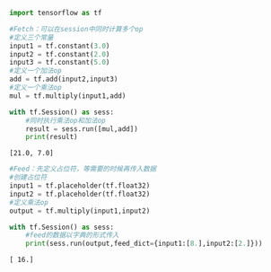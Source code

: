 

```python
import tensorflow as tf
```


```python
#Fetch：可以在session中同时计算多个op
#定义三个常量
input1 = tf.constant(3.0)
input2 = tf.constant(2.0)
input3 = tf.constant(5.0)
#定义一个加法op
add = tf.add(input2,input3)
#定义一个乘法op
mul = tf.multiply(input1,add)

with tf.Session() as sess:
    #同时执行乘法op和加法op
    result = sess.run([mul,add])
    print(result)
```

    [21.0, 7.0]
    


```python
#Feed：先定义占位符，等需要的时候再传入数据
#创建占位符
input1 = tf.placeholder(tf.float32)
input2 = tf.placeholder(tf.float32)
#定义乘法op
output = tf.multiply(input1,input2)

with tf.Session() as sess:
    #feed的数据以字典的形式传入
    print(sess.run(output,feed_dict={input1:[8.],input2:[2.]}))
```

    [ 16.]
    


```python

```
